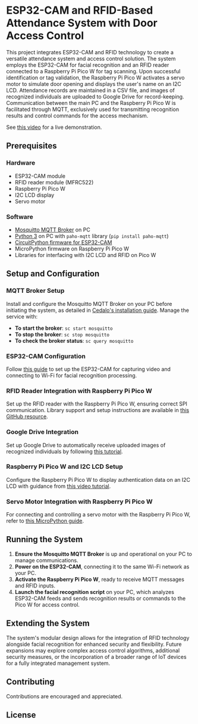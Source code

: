 # ESP32-CAM and RFID-Based Attendance System with Door Access Control

This project integrates ESP32-CAM and RFID technology to create a versatile attendance system and access control solution. The system employs the ESP32-CAM for facial recognition and an RFID reader connected to a Raspberry Pi Pico W for tag scanning. Upon successful identification or tag validation, the Raspberry Pi Pico W activates a servo motor to simulate door opening and displays the user's name on an I2C LCD. Attendance records are maintained in a CSV file, and images of recognized individuals are uploaded to Google Drive for record-keeping. Communication between the main PC and the Raspberry Pi Pico W is facilitated through MQTT, exclusively used for transmitting recognition results and control commands for the access mechanism.

See [this video](https://youtu.be/STzOZ4ky7z0?si=HyVFMCYeN7K7ofQj) for a live demonstration.

## Prerequisites

### Hardware
- ESP32-CAM module
- RFID reader module (MFRC522)
- Raspberry Pi Pico W
- I2C LCD display
- Servo motor

### Software
- [Mosquitto MQTT Broker](https://mosquitto.org/download/) on PC
- [Python 3](https://www.python.org/downloads/) on PC with `paho-mqtt` library (`pip install paho-mqtt`)
- [CircuitPython firmware for ESP32-CAM](https://circuitpython.org/board/esp32cam/)
- MicroPython firmware on Raspberry Pi Pico W
- Libraries for interfacing with I2C LCD and RFID on Pico W

## Setup and Configuration

### MQTT Broker Setup
Install and configure the Mosquitto MQTT Broker on your PC before initiating the system, as detailed in [Cedalo's installation guide](https://cedalo.com/blog/how-to-install-mosquitto-mqtt-broker-on-windows/). Manage the service with:
- **To start the broker**: `sc start mosquitto`
- **To stop the broker**: `sc stop mosquitto`
- **To check the broker status**: `sc query mosquitto`

### ESP32-CAM Configuration
Follow [this guide](https://how2electronics.com/face-recognition-based-attendance-system-using-esp32-cam/) to set up the ESP32-CAM for capturing video and connecting to Wi-Fi for facial recognition processing.

### RFID Reader Integration with Raspberry Pi Pico W
Set up the RFID reader with the Raspberry Pi Pico W, ensuring correct SPI communication. Library support and setup instructions are available in [this GitHub resource](https://github.com/wendlers/micropython-mfrc522).

### Google Drive Integration
Set up Google Drive to automatically receive uploaded images of recognized individuals by following [this tutorial](https://how2electronics.com/how-to-send-esp32-cam-captured-image-to-google-drive/).

### Raspberry Pi Pico W and I2C LCD Setup
Configure the Raspberry Pi Pico W to display authentication data on an I2C LCD with guidance from [this video tutorial](https://youtu.be/bXLgxEcT1QU?si=CtYzVgTlwoT3zRW1).

### Servo Motor Integration with Raspberry Pi Pico W
For connecting and controlling a servo motor with the Raspberry Pi Pico W, refer to [this MicroPython guide](https://www.hackster.io/raspberry-pi/projects).

## Running the System

1. **Ensure the Mosquitto MQTT Broker** is up and operational on your PC to manage communications.
2. **Power on the ESP32-CAM**, connecting it to the same Wi-Fi network as your PC.
3. **Activate the Raspberry Pi Pico W**, ready to receive MQTT messages and RFID inputs.
4. **Launch the facial recognition script** on your PC, which analyzes ESP32-CAM feeds and sends recognition results or commands to the Pico W for access control.

## Extending the System

The system's modular design allows for the integration of RFID technology alongside facial recognition for enhanced security and flexibility. Future expansions may explore complex access control algorithms, additional security measures, or the incorporation of a broader range of IoT devices for a fully integrated management system.

## Contributing
Contributions are encouraged and appreciated.

## License
